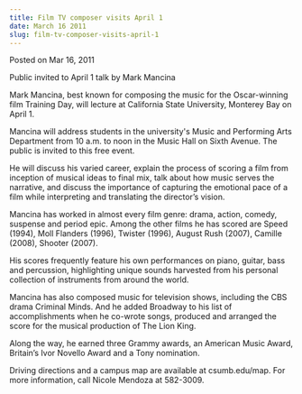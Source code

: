 ```yaml
---
title: Film TV composer visits April 1
date: March 16 2011
slug: film-tv-composer-visits-april-1
---
```


 



<span class="date">Posted on Mar 16, 2011    </span>
<p>Public invited to April 1 talk by Mark Mancina</p>
<p>Mark Mancina, best known for composing the music for the
Oscar-winning film Training Day, will lecture at California State
University, Monterey Bay on April 1.</p>
<p>Mancina will address students in the university&apos;s Music and
Performing Arts Department from 10 a.m. to noon in the Music Hall
on Sixth Avenue. The public is invited to this free event.</p>
<p>He will discuss his varied career, explain the process of
scoring a film from inception of musical ideas to final mix, talk
about how music serves the narrative, and discuss the importance of
capturing the emotional pace of a film while interpreting and
translating the director&#x2019;s vision.</p>
<p>Mancina has worked in almost every film genre: drama, action,
comedy, suspense and period epic. Among the other films he has
scored are Speed (1994), Moll Flanders (1996), Twister (1996),
August Rush (2007), Camille (2008), Shooter (2007).</p>
<p>His scores frequently feature his own performances on piano,
guitar, bass and percussion, highlighting unique sounds harvested
from his personal collection of instruments from around the
world.</p>
<p>Mancina has also composed music for television shows, including
the CBS drama Criminal Minds. And he added Broadway to his list of
accomplishments when he co-wrote songs, produced and arranged the
score for the musical production of The Lion King.</p>
<p>Along the way, he earned three Grammy awards, an American Music
Award, Britain&#x2019;s Ivor Novello Award and a Tony nomination.</p>
<p>Driving directions and a campus map are available at
csumb.edu/map. For more information, call Nicole Mendoza at
582-3009.</p>
<p><br>
&#xA0;</br></p>





```

